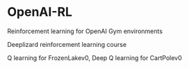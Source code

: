 # OpenAI-RL
Reinforcement learning for OpenAI Gym environments

Deeplizard reinforcement learning course

Q learning for FrozenLakev0, Deep Q learning for CartPolev0
